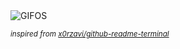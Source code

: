 <div align="justify">
<picture>
    <source media="(prefers-color-scheme: dark)" srcset="https://i.ibb.co/WFPCccB/output-gif.gif">
    <source media="(prefers-color-scheme: light)" srcset="https://i.ibb.co/WFPCccB/output-gif.gif">
    <img alt="GIFOS" src="https://i.ibb.co/WFPCccB/output-gif.gif">
</picture>

<sub><i>inspired from [x0rzavi/github-readme-terminal](https://github.com/x0rzavi/github-readme-terminal)</i></sub>

</div>

<!-- Image deletion URL: https://ibb.co/6b1Q44D/22efe9048887abcd2b337eeab4915bdc -->